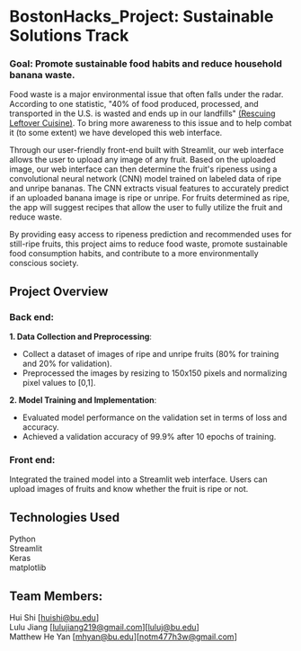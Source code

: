 # BostonHacks_Project: Sustainable Solutions Track

### **Goal: Promote sustainable food habits and reduce household banana waste.**

Food waste is a major environmental issue that often falls under the radar. According to one statistic, "40% of food produced, processed, and transported in the U.S. is wasted and ends up in our landfills" [(Rescuing Leftover Cuisine)](https://www.rescuingleftovercuisine.org/challenge?gad_source=1&gclid=Cj0KCQiA3uGqBhDdARIsAFeJ5r2bf9zu4hONZ45O7n7HOI3HEtk_oiF0UBkJLzPuD5gIfFl_bdHv2DUaAhjLEALw_wcB). To bring more awareness to this issue and to help combat it (to some extent) we have developed this web interface.

Through our user-friendly front-end built with Streamlit, our web interface allows the user to upload any image of any fruit. Based on the uploaded image, our web interface can then determine the fruit's ripeness using a convolutional neural network (CNN) model trained on labeled data of ripe and unripe bananas. The CNN extracts visual features to accurately predict if an uploaded banana image is ripe or unripe. For fruits determined as ripe, the app will suggest recipes that allow the user to fully utilize the fruit and reduce waste.

By providing easy access to ripeness prediction and recommended uses for still-ripe fruits, this project aims to reduce food waste, promote sustainable food consumption habits, and contribute to a more environmentally conscious society.

## Project Overview

### Back end:
**1. Data Collection and Preprocessing**:  <br /> 
- Collect a dataset of images of ripe and unripe fruits (80% for training and 20% for validation).
- Preprocessed the images by resizing to 150x150 pixels and normalizing pixel values to [0,1].

**2. Model Training and Implementation**: <br /> 
- Evaluated model performance on the validation set in terms of loss and accuracy.
- Achieved a validation accuracy of 99.9% after 10 epochs of training.

### Front end:  <br /> 
Integrated the trained model into a Streamlit web interface. Users can upload images of fruits and know whether the fruit is ripe or not.

## Technologies Used
Python
 <br /> Streamlit
 <br /> Keras
 <br />matplotlib

## Team Members:
Hui Shi [huishi@bu.edu]
 <br />Lulu Jiang [lulujiang219@gmail.com][luluj@bu.edu]
 <br />Matthew He Yan [mhyan@bu.edu][notm477h3w@gmail.com]
